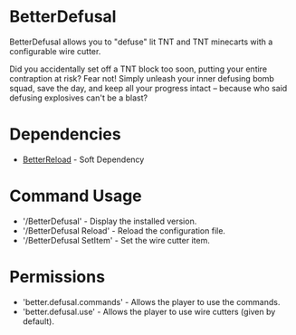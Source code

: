 # BetterDefusal

BetterDefusal allows you to "defuse" lit TNT and TNT minecarts with a configurable wire cutter.

Did you accidentally set off a TNT block too soon, putting your entire contraption at risk? Fear not! Simply unleash 
your inner defusing bomb squad, save the day, and keep all your progress intact – because who said defusing explosives 
can't be a blast?

# Dependencies
- [BetterReload](https://www.spigotmc.org/resources/betterreload.111256/) - Soft Dependency

# Command Usage

- '/BetterDefusal' - Display the installed version.
- '/BetterDefusal Reload' - Reload the configuration file.
- '/BetterDefusal SetItem' - Set the wire cutter item.

# Permissions

- 'better.defusal.commands' - Allows the player to use the commands.
- 'better.defusal.use' - Allows the player to use wire cutters (given by default).